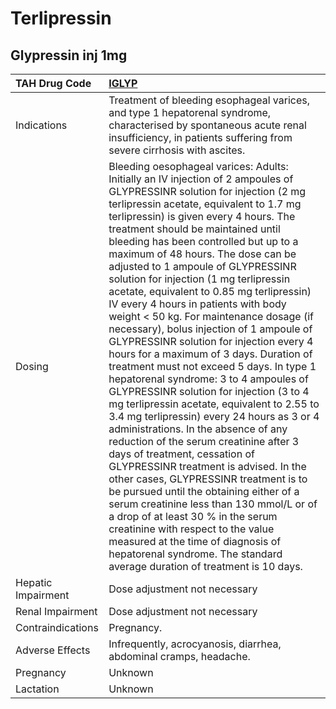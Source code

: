 # Terlipressin

## Glypressin inj 1mg

| TAH Drug Code      | [IGLYP](https://www.tahsda.org.tw/drugs/hissearch.php?drug_code=IGLYP)                                                                                                                                                                                                                                                                                                                                                                                                                                                                                                                                                                                                                                                                                                                                                                                                                                                                                                                                                                                                                                                                                                                                                                                                                                                                                                                               |
|:-------------------|:-----------------------------------------------------------------------------------------------------------------------------------------------------------------------------------------------------------------------------------------------------------------------------------------------------------------------------------------------------------------------------------------------------------------------------------------------------------------------------------------------------------------------------------------------------------------------------------------------------------------------------------------------------------------------------------------------------------------------------------------------------------------------------------------------------------------------------------------------------------------------------------------------------------------------------------------------------------------------------------------------------------------------------------------------------------------------------------------------------------------------------------------------------------------------------------------------------------------------------------------------------------------------------------------------------------------------------------------------------------------------------------------------------|
| Indications        | Treatment of bleeding esophageal varices, and type 1 hepatorenal syndrome, characterised by spontaneous acute renal insufficiency, in patients suffering from severe cirrhosis with ascites.                                                                                                                                                                                                                                                                                                                                                                                                                                                                                                                                                                                                                                                                                                                                                                                                                                                                                                                                                                                                                                                                                                                                                                                                         |
| Dosing             | Bleeding oesophageal varices: Adults: Initially an IV injection of 2 ampoules of GLYPRESSINR solution for injection (2 mg terlipressin acetate, equivalent to 1.7 mg terlipressin) is given every 4 hours. The treatment should be maintained until bleeding has been controlled but up to a maximum of 48 hours. The dose can be adjusted to 1 ampoule of GLYPRESSINR solution for injection (1 mg terlipressin acetate, equivalent to 0.85 mg terlipressin) IV every 4 hours in patients with body weight < 50 kg. For maintenance dosage (if necessary), bolus injection of 1 ampoule of GLYPRESSINR solution for injection every 4 hours for a maximum of 3 days. Duration of treatment must not exceed 5 days. In type 1 hepatorenal syndrome: 3 to 4 ampoules of GLYPRESSINR solution for injection (3 to 4 mg terlipressin acetate, equivalent to 2.55 to 3.4 mg terlipressin) every 24 hours as 3 or 4 administrations. In the absence of any reduction of the serum creatinine after 3 days of treatment, cessation of GLYPRESSINR treatment is advised. In the other cases, GLYPRESSINR treatment is to be pursued until the obtaining either of a serum creatinine less than 130 mmol/L or of a drop of at least 30 % in the serum creatinine with respect to the value measured at the time of diagnosis of hepatorenal syndrome. The standard average duration of treatment is 10 days. |
| Hepatic Impairment | Dose adjustment not necessary                                                                                                                                                                                                                                                                                                                                                                                                                                                                                                                                                                                                                                                                                                                                                                                                                                                                                                                                                                                                                                                                                                                                                                                                                                                                                                                                                                        |
| Renal Impairment   | Dose adjustment not necessary                                                                                                                                                                                                                                                                                                                                                                                                                                                                                                                                                                                                                                                                                                                                                                                                                                                                                                                                                                                                                                                                                                                                                                                                                                                                                                                                                                        |
| Contraindications  | Pregnancy.                                                                                                                                                                                                                                                                                                                                                                                                                                                                                                                                                                                                                                                                                                                                                                                                                                                                                                                                                                                                                                                                                                                                                                                                                                                                                                                                                                                           |
| Adverse Effects    | Infrequently, acrocyanosis, diarrhea, abdominal cramps, headache.                                                                                                                                                                                                                                                                                                                                                                                                                                                                                                                                                                                                                                                                                                                                                                                                                                                                                                                                                                                                                                                                                                                                                                                                                                                                                                                                    |
| Pregnancy          | Unknown                                                                                                                                                                                                                                                                                                                                                                                                                                                                                                                                                                                                                                                                                                                                                                                                                                                                                                                                                                                                                                                                                                                                                                                                                                                                                                                                                                                              |
| Lactation          | Unknown                                                                                                                                                                                                                                                                                                                                                                                                                                                                                                                                                                                                                                                                                                                                                                                                                                                                                                                                                                                                                                                                                                                                                                                                                                                                                                                                                                                              |

